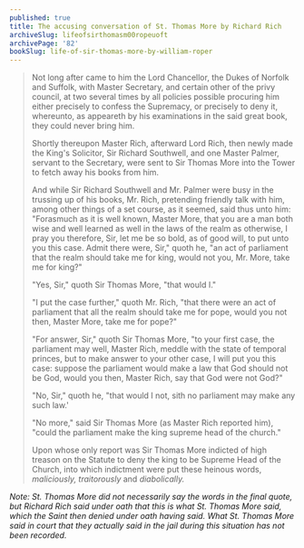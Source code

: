 ```yaml
---
published: true
title: The accusing conversation of St. Thomas More by Richard Rich
archiveSlug: lifeofsirthomasm00ropeuoft
archivePage: '82'
bookSlug: life-of-sir-thomas-more-by-william-roper
---
```


> Not long after came to him the Lord Chancellor, the Dukes of Norfolk and Suffolk, with Master Secretary, and certain other of the privy council, at two several times by all policies possible procuring him either precisely to confess the Supremacy, or precisely to deny it, whereunto, as appeareth by his examinations in the said great book, they could never bring him.
>
> Shortly thereupon Master Rich, afterward Lord Rich, then newly made the King's Solicitor, Sir Richard Southwell, and one Master Palmer, servant to the Secretary, were sent to Sir Thomas More into the Tower to fetch away his books from him.
>
> And while Sir Richard Southwell and Mr. Palmer were busy in the trussing up of his books, Mr. Rich, pretending friendly talk with him, among other things of a set course, as it seemed, said thus unto him: "Forasmuch as it is well known, Master More, that you are a man both wise and well learned as well in the laws of the realm as otherwise, I pray you therefore, Sir, let me be so bold, as of good will, to put unto you this case. Admit there were, Sir," quoth he, "an act of parliament that the realm should take me for king, would not you, Mr. More, take me for king?"
>
> "Yes, Sir," quoth Sir Thomas More, "that would I."
>
> "I put the case further," quoth Mr. Rich, "that there were an act of parliament that all the realm should take me for pope, would you not then, Master More, take me for pope?"
>
> "For answer, Sir," quoth Sir Thomas More, "to your first case, the parliament may well, Master Rich, meddle with the state of temporal princes, but to make answer to your other case, I will put you this case: suppose the parliament would make a law that God should not be God, would you then, Master Rich, say that God were not God?"
>
> "No, Sir," quoth he, "that would I not, sith no parliament may make any such law.'
>
> "No more," said Sir Thomas More (as Master Rich reported him), "could the parliament make the king supreme head of the church."
>
> Upon whose only report was Sir Thomas More indicted of high treason on the Statute to deny the king to be Supreme Head of the Church, into which indictment were put these heinous words, *maliciously, traitorously* and *diabolically.*

*Note: St. Thomas More did not necessarily say the words in the final quote, but Richard Rich said under oath that this is what St. Thomas More said, which the Saint then denied under oath having said. What St. Thomas More said in court that they actually said in the jail during this situation has not been recorded.*
